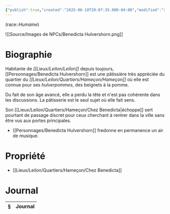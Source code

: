 ```yaml
---
{"publish":true,"created":"2025-06-10T20:07:35.000-04:00","modified":"2025-06-10T20:09:07.943-04:00","cssclasses":""}
---
```



(race::*Humaine*)

![[Source/Images de NPCs/Benedicta Hulvershorn.png]]

# Biographie

Habitante de *[[Lieux/Leilon/Leilon]]* depuis toujours, [[Personnages/Benedicta Hulvershorn]] est une pâtissière très appréciée du quartier du *[[Lieux/Leilon/Quartiers/Hameçon/Hameçon]]* où elle est connue pour ses *hulverpommes*, des beignets à la pomme.

Du fait de son âge avancé, elle a perdu la tête et n'est pas cohérente dans les discussions. La pâtisserie est le seul sujet où elle fait sens.

Son [[Lieux/Leilon/Quartiers/Hameçon/Chez Benedicta\|échoppe]] sert pourtant de passage discret pour ceux cherchant à rentrer dans la ville sans être vus aux portes principales.

- [[Personnages/Benedicta Hulvershorn]] fredonne en permanence un air de musique. 

# Propriété

- [[Lieux/Leilon/Quartiers/Hameçon/Chez Benedicta]]

# Journal

| § | Journal |
| - | ------- |




